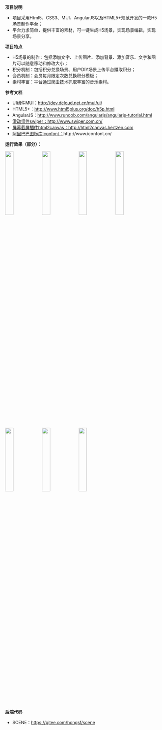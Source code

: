 <p><strong>项目说明</strong></p>
<ul>
    <li>项目采用Html5、CSS3、MUI、AngularJS以及HTML5+规范开发的一款H5场景制作平台；</li>
    <li>平台力求简单，提供丰富的素材，可一键生成H5场景，实现场景编辑，实现场景分享。</li>
</ul>
<p><strong>项目特点</strong></p>
<ul>
    <li>H5场景的制作：包括添加文字、上传图片、添加背景、添加音乐、文字和图片可以随意移动和修改大小；</li>
    <li>积分机制：包括积分兑换场景、用户DIY场景上传平台赚取积分；</li>
    <li>会员机制：会员每月限定次数兑换积分模板；</li>
    <li>素材丰富：平台通过爬虫技术抓取丰富的音乐素材。</li>   
</ul>
<p><strong>参考文档</strong></p>
<ul>
    <li>UI组件MUI：<a href="http://dev.dcloud.net.cn/mui/ui/">http://dev.dcloud.net.cn/mui/ui/</a></li>
    <li>HTML5+：<a href="http://www.html5plus.org/doc/h5p.html">http://www.html5plus.org/doc/h5p.html</a></li>
    <li>AngularJS：<a href="http://www.runoob.com/angularjs/angularjs-tutorial.html">http://www.runoob.com/angularjs/angularjs-tutorial.html</li>
    <li>滑动组件swiper：<a href="http://www.swiper.com.cn/">http://www.swiper.com.cn/</li>   
    <li>屏幕截屏插件html2canvas：<a href="http://html2canvas.hertzen.com/">http://html2canvas.hertzen.com</li>
    <li>阿里巴巴图标库iconfont：<a herf="http://www.iconfont.cn/">http://www.iconfont.cn/</li>
</ul>
<p><strong>运行效果（部分）：</strong></p>
<img width="23%" src="https://gitee.com/uploads/images/2018/0410/210323_f71fa5bc_1196576.png"/>
<img width="23%" src="https://gitee.com/uploads/images/2018/0410/210410_86a3eddc_1196576.png"/>
<img width="23%" src="https://gitee.com/uploads/images/2018/0410/211017_8b364bb1_1196576.png"/>
<img width="23%" src="https://gitee.com/uploads/images/2018/0410/211025_bdf2afa8_1196576.png"/>
<img width="23%" src="https://gitee.com/uploads/images/2018/0410/211258_3f6f88ae_1196576.png"/>
<img width="23%" src="https://gitee.com/uploads/images/2018/0410/211316_d3bc0242_1196576.png"/>
<img width="23%" src="https://gitee.com/uploads/images/2018/0410/211327_9c2dba61_1196576.png"/>
<p><strong>后端代码</strong></p>
<ul>
    <li>SCENE：<a href="https://gitee.com/hongsf/scene">https://gitee.com/hongsf/scene</a></li>
</ul>
